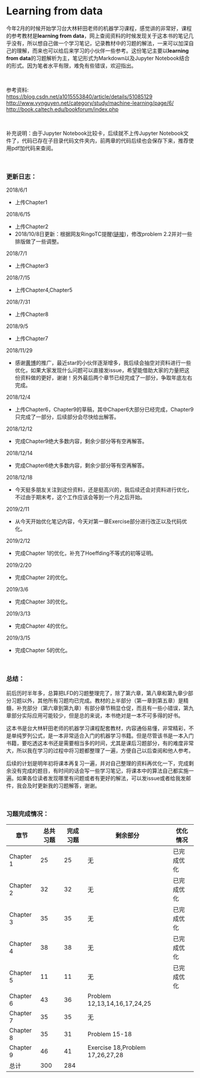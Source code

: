 # Learning from data

今年2月的时候开始学习台大林轩田老师的机器学习课程，感觉讲的非常好，课程的参考教材是**learning from data**，网上查阅资料的时候发现关于这本书的笔记几乎没有，所以想自己做一个学习笔记，记录教材中的习题的解法，一来可以加深自己的理解，而来也可以给后来学习的小伙伴一些参考。这份笔记主要以**learning from data**的习题解析为主，笔记形式为Markdown以及Jupyter Notebook结合的形式。因为笔者水平有限，难免有些错误，欢迎指出。 

<br/>

参考资料:  
https://blog.csdn.net/a1015553840/article/details/51085129  
http://www.vynguyen.net/category/study/machine-learning/page/6/  
http://book.caltech.edu/bookforum/index.php

<br/>

补充说明：由于Jupyter Notebook比较卡，后续就不上传Jupyter Notebook文件了，代码已存在子目录代码文件夹内，前两章的代码后续也会保存下来，推荐使用pdf加代码来查阅。  



<br/>

### 更新日志：

2018/6/1

- 上传Chapter1

2018/6/15

- 上传Chapter2
- 2018/10/8日更新：根据网友RingoTC提醒([链接](https://github.com/Doraemonzzz/Learning-from-data/issues/1))，修改problem 2.2并对一些排版做了一些调整。

2018/7/1

- 上传Chapter3

2018/7/15

- 上传Chapter4,Chapter5

2018/7/31

- 上传Chapter8

2018/9/5

- 上传Chapter7

2018/11/29

- 感谢[黄博](https://github.com/fengdu78)的推广，最近star的小伙伴逐渐增多，我后续会抽空对资料进行一些优化，如果大家发现什么问题可以直接发issue，希望能借助大家的力量把这份资料做的更好，谢谢！另外最后两个章节已经完成了一部分，争取年底左右完成。

2018/12/4

- 上传Chapter6，Chapter9的草稿，其中Chaper6大部分已经完成，Chapter9只完成了一部分，后续部分会尽快给出解答。

2018/12/12

- 完成Chapter9绝大多数内容，剩余少部分等有空再解答。

2018/12/14

- 完成Chapter6绝大多数内容，剩余少部分等有空再解答。

2018/12/18

- 今天挺多朋友关注到这份资料，还是挺高兴的，我后续还会对资料进行优化，不过由于期末考，这个工作应该会等到一个月之后开始。

2019/2/11

- 从今天开始优化笔记内容，今天对第一章Exercise部分进行改正以及代码优化。

2019/2/12

- 完成Chapter 1的优化，补充了Hoeffding不等式的初等证明。

2019/2/20

- 完成Chapter 2的优化。

2019/3/6

- 完成Chapter 3的优化。

2019/3/13

- 完成Chapter 4的优化。

2019/3/15

- 完成Chapter 5的优化。



<br/>

### 总结：

​	前后历时半年多，总算把LFD的习题整理完了，除了第六章，第八章和第九章少部分习题以外，其他所有习题均已完成。教材的上半部分（第一章到第五章）是精髓，补充部分（第六章到第九章）有部分章节稍显仓促，而且有一些小错误，第九章部分实际应用可能较少，但是总的来说，本书绝对是一本不可多得的好书。

​	这本书是台大林轩田老师的机器学习课程配套教材，内容通俗易懂，非常精彩，不是单纯罗列公式，是一本非常适合入门的机器学习书籍。但是尽管该书是一本入门书籍，要吃透这本书还是需要相当多的时间，尤其是课后习题部分，有的难度非常大，所以我在学习的过程中将习题都整理了一遍，方便自己以后查阅和他人参考。

​	后续的计划是明年初将课本再复习一遍，并对自己整理的资料再优化一下，完成剩余没有完成的题目，有时间的话会写一些学习笔记，将课本中的算法自己都实施一遍。如果各位读者发现哪里有问题或者有更好的解法，可以发issue或者给我发邮件，我会及时更新我的习题解答，谢谢。

  

<br/>

### 习题完成情况：

| 章节      | 总共习题 | 完成习题 | 剩余部分                        | 优化情况   |
| --------- | -------- | -------- | ------------------------------- | ---------- |
| Chapter 1 | 25       | 25       | 无                              | 已完成优化 |
| Chapter 2 | 32       | 32       | 无                              | 已完成优化 |
| Chapter 3 | 35       | 35       | 无                              | 已完成优化 |
| Chapter 4 | 38       | 38       | 无                              | 已完成优化 |
| Chapter 5 | 11       | 11       | 无                              | 已完成优化 |
| Chapter 6 | 43       | 36       | Problem 12,13,14,16,17,24,25    |            |
| Chapter 7 | 35       | 35       | 无                              |            |
| Chapter 8 | 35       | 31       | Problem 15-18                   |            |
| Chapter 9 | 46       | 41       | Exercise 18,Problem 17,26,27,28 |            |
| 总计      | 300      | 284      |                                 |            |

